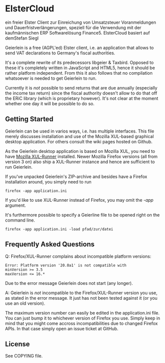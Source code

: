  ElsterCloud
============

ein freier Elster Client zur Einreichung von  Umsatzsteuer Voranmeldungen und Dauerfristverlängerungen, 
speziell für die Verwendung mit der kaufmännischen ERP Softwarelösung Finance5. ElsterCloud basiert auf demStefan Siegl

Geierlein is a free (AGPL'ed) Elster client, i.e. an application that
allows to send VAT declarations to Germany's fiscal authorities.

It's a complete rewrite of its predecessors libgeier & Taxbird.
Opposed to these it's completely written in JavaScript and HTML5,
hence it should be rather platform independent.  From this it also
follows that no compilation whatsoever is needed to get Geierlein to
run.

Currently it is *not* possible to send returns that are due annually
(especially the income tax return) since the fiscal authority doesn't
allow to do that off the ERiC library (which is proprietary however).
It's not clear at the moment whether one day it will be possible to
do so.


 Getting Started
-------------------

Geierlein can be used in varios ways, i.e. has multiple interfaces.
This file merely discusses installation and use of the Mozilla XUL-based
graphical desktop application.  For others consult the wiki pages
hosted on Github.

As the Geierlein desktop application is based on Mozilla XUL, you need
to have [Mozilla XUL-Runner](https://developer.mozilla.org/de/xulrunner)
installed.  Newer Mozilla Firefox versions (all from version 3 on) also
ship a XUL-Runner instance and hence are sufficient to run Geierlein.

If you've unpacked Geierlein's ZIP-archive and besides have a Firefox
installation around, you simply need to run

    firefox -app application.ini


If you'd like to use XUL-Runner instead of Firefox, you may omit the
_-app_ argument.

It's furthermore possible to specify a Geierline file to be opened
right on the command line.

    firefox -app application.ini -load pfad/zur/datei


 Frequently Asked Questions
-------------------------------

Q: Firefox/XUL-Runner complains about incompatible platform versions:

    Error: Platform version '20.0a1' is not compatible with
    minVersion >= 3.5
    maxVersion <= 16.*

Due to the error message Geierlein does not start (any longer).

A: Geierlein is _not_ incompatible to the Firefox/XUL-Runner version
you use, as stated in the error message.  It just has not been
tested against it (or you use an old version).

The maximum version number can easily be edited in the application.ini
file.  You can just bump it to whichever version of Firefox you use.
Simply keep in mind that you might come accross incompatibilities due
to changed Firefox APIs.  In that case simply open an issue ticket at
GitHub.


 License
----------

See COPYING file.
